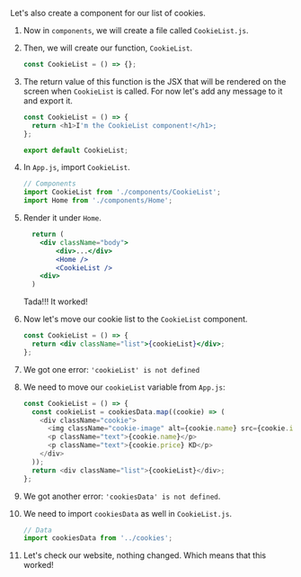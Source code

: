 Let's also create a component for our list of cookies.

1. Now in `components`, we will create a file called `CookieList.js`.

2. Then, we will create our function, `CookieList`.

   ```javascript
   const CookieList = () => {};
   ```

3. The return value of this function is the JSX that will be rendered on the screen when `CookieList` is called. For now let's add any message to it and export it.

   ```javascript
   const CookieList = () => {
     return <h1>I'm the CookieList component!</h1>;
   };

   export default CookieList;
   ```

4. In `App.js`, import `CookieList`.

   ```javascript
   // Components
   import CookieList from './components/CookieList';
   import Home from './components/Home';
   ```

5. Render it under `Home`.

   ```jsx
     return (
       <div className="body">
           <div>...</div>
           <Home />
           <CookieList />
       <div>
     )
   ```

   Tada!!! It worked!

6. Now let's move our cookie list to the `CookieList` component.

   ```jsx
   const CookieList = () => {
     return <div className="list">{cookieList}</div>;
   };
   ```

7. We got one error: `'cookieList' is not defined`

8. We need to move our `cookieList` variable from `App.js`:

   ```javascript
   const CookieList = () => {
     const cookieList = cookiesData.map((cookie) => (
       <div className="cookie">
         <img className="cookie-image" alt={cookie.name} src={cookie.image} />
         <p className="text">{cookie.name}</p>
         <p className="text">{cookie.price} KD</p>
       </div>
     ));
     return <div className="list">{cookieList}</div>;
   };
   ```

9. We got another error: `'cookiesData' is not defined`.

10. We need to import `cookiesData` as well in `CookieList.js`.

    ```javascript
    // Data
    import cookiesData from '../cookies';
    ```

11. Let's check our website, nothing changed. Which means that this worked!
